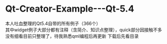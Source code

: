 # Qt-Creator-Example---Qt-5.4
本人吐血整理的Qt5.4自带的所有例子（366个）  
其中widget例子大部分都有注释（含简介、知识点整理），quick部分因接触不多没有细看目前只整理了，待我熟悉qml编程后再更新
下载后先看目录
